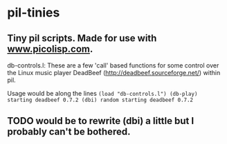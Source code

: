 # pil-tinies
Tiny pil scripts. Made for use with www.picolisp.com. 
-----------------------------------------------------
db-controls.l:
These are a few 'call' based functions for some control over the Linux music player DeadBeef (http://deadbeef.sourceforge.net/) within pil. 

Usage would be along the lines
`(load "db-controls.l")
(db-play)
starting deadbeef 0.7.2
(dbi)
random
starting deadbeef 0.7.2`


TODO would be to rewrite (dbi) a little but I probably can't be bothered.
------------------------------------------------------
